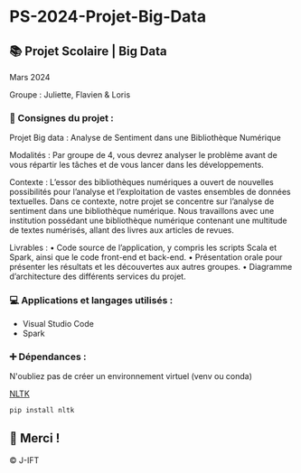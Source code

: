 # PS-2024-Projet-Big-Data

## 📚 Projet Scolaire | Big Data

Mars 2024

Groupe : Juliette, Flavien & Loris

### 📌 Consignes du projet : 

Projet Big data : Analyse de Sentiment dans une Bibliothèque Numérique

Modalités :
Par groupe de 4, vous devrez analyser le problème avant de vous répartir les tâches et de vous lancer dans les développements.

Contexte :
L’essor des bibliothèques numériques a ouvert de nouvelles possibilités pour l’analyse et l’exploitation de vastes ensembles de données textuelles. Dans ce contexte, notre projet se concentre sur l’analyse de sentiment dans une bibliothèque numérique. Nous travaillons avec une institution possédant une bibliothèque numérique contenant une multitude de textes numérisés, allant des livres aux articles de revues.

Livrables :
• Code source de l’application, y compris les scripts Scala et Spark, ainsi que le code front-end et back-end.
• Présentation orale pour présenter les résultats et les découvertes aux autres groupes.
• Diagramme d’architecture des différents services du projet.


### 💻 Applications et langages utilisés :

+ Visual Studio Code
+ Spark

### ➕ Dépendances :

N'oubliez pas de créer un environnement virtuel (venv ou conda)

[NLTK](https://www.nltk.org/)
```bash
pip install nltk
```



## 🌸 Merci !
© J-IFT
